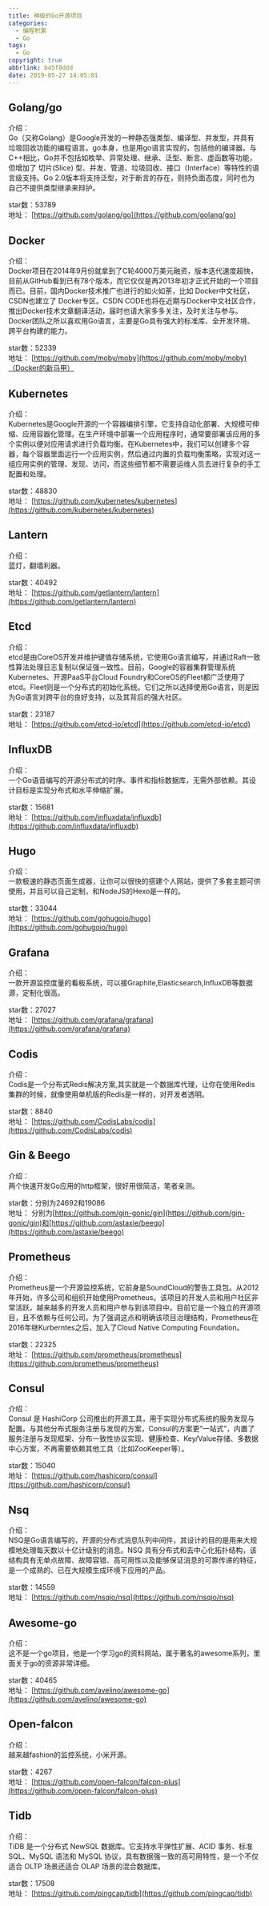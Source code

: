 ```yaml
---
title: 神级的Go开源项目
categories:
  - 编程积累
  - Go
tags:
  - Go
copyright: true
abbrlink: b45f8ddd
date: 2019-05-27 14:05:01
---
```



## Golang/go
介绍：  
Go（又称Golang）是Google开发的一种静态强类型、编译型、并发型，并具有垃圾回收功能的编程语言。go本身，也是用go语言实现的，包括他的编译器。与C++相比，Go并不包括如枚举、异常处理、继承、泛型、断言、虚函数等功能，但增加了 切片(Slice) 型、并发、管道、垃圾回收、接口（Interface）等特性的语言级支持。Go 2.0版本将支持泛型，对于断言的存在，则持负面态度，同时也为自己不提供类型继承来辩护。

star数：53789  
地址：
[https://github.com/golang/go](https://github.com/golang/go)

<!-- more -->

## Docker
介绍：  
Docker项目在2014年9月份就拿到了C轮4000万美元融资，版本迭代速度超快，目前从GitHub看到已有78个版本，而它仅仅是再2013年初才正式开始的一个项目而已。目前，国内Docker技术推广也进行的如火如荼，比如 Docker中文社区，CSDN也建立了 Docker专区。CSDN CODE也将在近期与Docker中文社区合作，推出Docker技术文章翻译活动，届时也请大家多多关注，及时关注与参与。Docker团队之所以喜欢用Go语言，主要是Go具有强大的标准库、全开发环境、跨平台构建的能力。  

star数：52339  
地址：
[https://github.com/moby/moby](https://github.com/moby/moby)（Docker的新马甲）

## Kubernetes
介绍：  
Kubernetes是Google开源的一个容器编排引擎，它支持自动化部署、大规模可伸缩、应用容器化管理。在生产环境中部署一个应用程序时，通常要部署该应用的多个实例以便对应用请求进行负载均衡。在Kubernetes中，我们可以创建多个容器，每个容器里面运行一个应用实例，然后通过内置的负载均衡策略，实现对这一组应用实例的管理、发现、访问，而这些细节都不需要运维人员去进行复杂的手工配置和处理。  

star数：48830  
地址：
[https://github.com/kubernetes/kubernetes](https://github.com/kubernetes/kubernetes)

## Lantern
介绍：  
蓝灯，翻墙利器。  

star数：40492  
地址：
[https://github.com/getlantern/lantern](https://github.com/getlantern/lantern)

## Etcd
介绍：  
etcd是由CoreOS开发并维护键值存储系统，它使用Go语言编写，并通过Raft一致性算法处理日志复制以保证强一致性。目前，Google的容器集群管理系统Kubernetes、开源PaaS平台Cloud Foundry和CoreOS的Fleet都广泛使用了etcd。Fleet则是一个分布式的初始化系统。它们之所以选择使用Go语言，则是因为Go语言对跨平台的良好支持，以及其背后的强大社区。  

star数：23187  
地址：
[https://github.com/etcd-io/etcd](https://github.com/etcd-io/etcd)

## InfluxDB
介绍：  
一个Go语音编写的开源分布式的时序、事件和指标数据库，无需外部依赖。其设计目标是实现分布式和水平伸缩扩展。  

star数：15681  
地址：
[https://github.com/influxdata/influxdb](https://github.com/influxdata/influxdb)

## Hugo
介绍：  
一款极速的静态页面生成器，让你可以很快的搭建个人网站，提供了多套主题可供使用，并且可以自己定制，和NodeJS的Hexo是一样的。  

star数：33044  
地址：
[https://github.com/gohugoio/hugo](https://github.com/gohugoio/hugo)

## Grafana
介绍：  
一款开源监控度量的看板系统，可以接Graphite,Elasticsearch,InfluxDB等数据源，定制化很高。  

star数：27027  
地址：
[https://github.com/grafana/grafana](https://github.com/grafana/grafana)

## Codis
介绍：  
Codis是一个分布式Redis解决方案,其实就是一个数据库代理，让你在使用Redis集群的时候，就像使用单机版的Redis是一样的，对开发者透明。  

star数：8840  
地址：
[https://github.com/CodisLabs/codis](https://github.com/CodisLabs/codis)

## Gin & Beego
介绍：  
两个快速开发Go应用的http框架，很好用很简洁，笔者亲测。  

star数：分别为24692和19086  
地址：
分别为[https://github.com/gin-gonic/gin](https://github.com/gin-gonic/gin)和[https://github.com/astaxie/beego](https://github.com/astaxie/beego)

## Prometheus
介绍：  
Prometheus是一个开源监控系统，它前身是SoundCloud的警告工具包。从2012年开始，许多公司和组织开始使用Prometheus。该项目的开发人员和用户社区非常活跃，越来越多的开发人员和用户参与到该项目中。目前它是一个独立的开源项目，且不依赖与任何公司。为了强调这点和明确该项目治理结构，Prometheus在2016年继Kurberntes之后，加入了Cloud Native Computing Foundation。  

star数：22325  
地址：
[https://github.com/prometheus/prometheus](https://github.com/prometheus/prometheus)

## Consul
介绍：  
Consul 是 HashiCorp 公司推出的开源工具，用于实现分布式系统的服务发现与配置。与其他分布式服务注册与发现的方案，Consul的方案更“一站式”，内置了服务注册与发现框架、分布一致性协议实现、健康检查、Key/Value存储、多数据中心方案，不再需要依赖其他工具（比如ZooKeeper等）。  

star数：15040  
地址：
[https://github.com/hashicorp/consul](ttps://github.com/hashicorp/consul)

## Nsq
介绍：  
NSQ是Go语言编写的，开源的分布式消息队列中间件，其设计的目的是用来大规模地处理每天数以十亿计级别的消息。NSQ 具有分布式和去中心化拓扑结构，该结构具有无单点故障、故障容错、高可用性以及能够保证消息的可靠传递的特征，是一个成熟的、已在大规模生成环境下应用的产品。  

star数：14559  
地址：
[https://github.com/nsqio/nsq](https://github.com/nsqio/nsq)

## Awesome-go
介绍：  
这不是一个go项目，他是一个学习go的资料网站，属于著名的awesome系列，里面关于go的资源非常详细。  

star数：40465  
地址：
[https://github.com/avelino/awesome-go](https://github.com/avelino/awesome-go)

## Open-falcon
介绍：  
越来越fashion的监控系统，小米开源。  

star数：4267  
地址：
[https://github.com/open-falcon/falcon-plus](https://github.com/open-falcon/falcon-plus)

## Tidb
介绍：  
TiDB 是一个分布式 NewSQL 数据库。它支持水平弹性扩展、ACID 事务、标准 SQL、MySQL 语法和 MySQL 协议，具有数据强一致的高可用特性，是一个不仅适合 OLTP 场景还适合 OLAP 场景的混合数据库。    

star数：17508  
地址：
[https://github.com/pingcap/tidb](https://github.com/pingcap/tidb)
